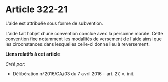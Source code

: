 # Article 322-21

L'aide est attribuée sous forme de subvention.

L'aide fait l'objet d'une convention conclue avec la personne morale. Cette convention fixe notamment les modalités de
versement de l'aide ainsi que les circonstances dans lesquelles celle-ci donne lieu à reversement.

**Liens relatifs à cet article**

_Créé par_:

  - Délibération n°2016/CA/03 du 7 avril 2016 - art. 27, v. init.
